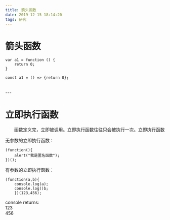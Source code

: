 ```yaml
---
title: 箭头函数
date: 2019-12-15 18:14:20
tags: 研究
---
```

# 箭头函数  

<!-- more -->
```
var a1 = function () {
	return 0;
}

const a1 = () => {return 0};
```



<br>
---

# 立即执行函数

&emsp;&emsp;函数定义完，立即被调用。立即执行函数往往只会被执行一次。立即执行函数

无参数的立即执行函数：

```
(function(){ 
    alert("我是匿名函数");
})();
```

有参数的立即执行函数：


```
(function(a,b){ 
    console.log(a);
    console.log()b;
    })(123,456);
```

console returns:  
123  
456

